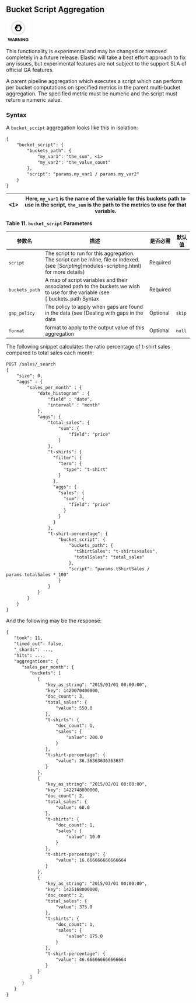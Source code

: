 ## Bucket Script Aggregation

![Warning](images/icons/warning.png)

This functionality is experimental and may be changed or removed completely in a future release. Elastic will take a best effort approach to fix any issues, but experimental features are not subject to the support SLA of official GA features.

A parent pipeline aggregation which executes a script which can perform per bucket computations on specified metrics in the parent multi-bucket aggregation. The specified metric must be numeric and the script must return a numeric value.

### Syntax

A `bucket_script` aggregation looks like this in isolation:
    
    
    {
        "bucket_script": {
            "buckets_path": {
                "my_var1": "the_sum", <1>
                "my_var2": "the_value_count"
            },
            "script": "params.my_var1 / params.my_var2"
        }
    }

<1>| Here, `my_var1` is the name of the variable for this buckets path to use in the script, `the_sum` is the path to the metrics to use for that variable.     
---|---  
  
**Table 11. `bucket_script` Parameters**

参数名|描述|是否必需|默认值   
---|---|---|---    
`script`| The script to run for this aggregation. The script can be inline, file or indexed. (see [_Scripting_]modules-scripting.html) for more details)| Required|     
`buckets_path`| A map of script variables and their associated path to the buckets we wish to use for the variable (see [`buckets_path Syntax| Required|     
`gap_policy`| The policy to apply when gaps are found in the data (see [Dealing with gaps in the data| Optional| `skip`    
`format`| format to apply to the output value of this aggregation| Optional| `null`  
  
  


The following snippet calculates the ratio percentage of t-shirt sales compared to total sales each month:
    
    
    POST /sales/_search
    {
        "size": 0,
        "aggs" : {
            "sales_per_month" : {
                "date_histogram" : {
                    "field" : "date",
                    "interval" : "month"
                },
                "aggs": {
                    "total_sales": {
                        "sum": {
                            "field": "price"
                        }
                    },
                    "t-shirts": {
                      "filter": {
                        "term": {
                          "type": "t-shirt"
                        }
                      },
                      "aggs": {
                        "sales": {
                          "sum": {
                            "field": "price"
                          }
                        }
                      }
                    },
                    "t-shirt-percentage": {
                        "bucket_script": {
                            "buckets_path": {
                              "tShirtSales": "t-shirts>sales",
                              "totalSales": "total_sales"
                            },
                            "script": "params.tShirtSales / params.totalSales * 100"
                        }
                    }
                }
            }
        }
    }

And the following may be the response:
    
    
    {
       "took": 11,
       "timed_out": false,
       "_shards": ...,
       "hits": ...,
       "aggregations": {
          "sales_per_month": {
             "buckets": [
                {
                   "key_as_string": "2015/01/01 00:00:00",
                   "key": 1420070400000,
                   "doc_count": 3,
                   "total_sales": {
                       "value": 550.0
                   },
                   "t-shirts": {
                       "doc_count": 1,
                       "sales": {
                           "value": 200.0
                       }
                   },
                   "t-shirt-percentage": {
                       "value": 36.36363636363637
                   }
                },
                {
                   "key_as_string": "2015/02/01 00:00:00",
                   "key": 1422748800000,
                   "doc_count": 2,
                   "total_sales": {
                       "value": 60.0
                   },
                   "t-shirts": {
                       "doc_count": 1,
                       "sales": {
                           "value": 10.0
                       }
                   },
                   "t-shirt-percentage": {
                       "value": 16.666666666666664
                   }
                },
                {
                   "key_as_string": "2015/03/01 00:00:00",
                   "key": 1425168000000,
                   "doc_count": 2,
                   "total_sales": {
                       "value": 375.0
                   },
                   "t-shirts": {
                       "doc_count": 1,
                       "sales": {
                           "value": 175.0
                       }
                   },
                   "t-shirt-percentage": {
                       "value": 46.666666666666664
                   }
                }
             ]
          }
       }
    }
